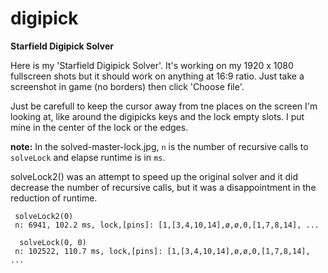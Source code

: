 # digipick
**Starfield Digipick Solver**

Here is my 'Starfield Digipick Solver'. It's working on my 1920 x 1080 fullscreen shots but it should work on anything at 16:9 ratio. Just take a screenshot in game (no borders) then click 'Choose file'. 

Just be carefull to keep the cursor away from tne places on the screen I'm looking at, like around the digipicks keys and the lock empty slots. I put mine in the center of the lock or the edges.


**note:** In the solved-master-lock.jpg, `n` is the number of recursive calls to `solveLock` and elapse runtime is in `ms`.

solveLock2() was an attempt to speed up the original solver and it did decrease the number of recursive calls, but it was a disappointment in the reduction of runtime.

```
 solveLock2(0)
 n: 6941, 102.2 ms, lock,[pins]: [1,[3,4,10,14],ø,ø,0,[1,7,8,14], ...

  solveLock(0, 0)
 n: 102522, 110.7 ms, lock,[pins]: [1,[3,4,10,14],ø,ø,0,[1,7,8,14], ...
```
